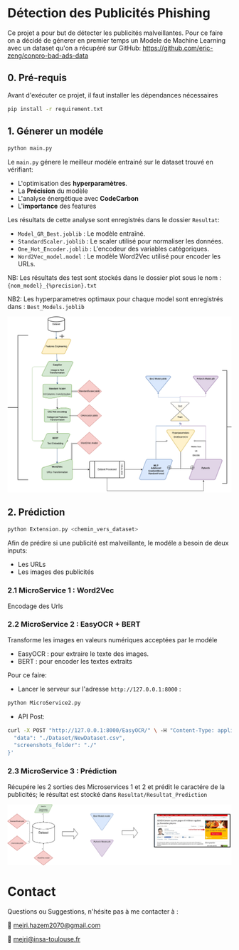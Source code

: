 # Détection des Publicités Phishing

Ce projet a pour but de détecter les publicités malveillantes. Pour ce faire on a décidé de génerer en premier temps un Modele de Machine Learning avec un dataset qu'on a récupéré sur GitHub: 
https://github.com/eric-zeng/conpro-bad-ads-data

## 0. Pré-requis

Avant d'exécuter ce projet, il faut installer les dépendances nécessaires 
```bash
pip install -r requirement.txt
```

## 1. Génerer un modéle
```bash
python main.py
```

Le `main.py` génere le meilleur modéle entrainé sur le dataset trouvé en vérifiant:
  - L'optimisation des **hyperparamètres**.
  - La **Précision** du modèle
  - L'analyse énergétique avec **CodeCarbon**
  - L'**importance** des features

Les résultats de cette analyse sont enregistrés dans le dossier `Resultat`: 
  - `Model_GR_Best.joblib` : Le modèle entraîné.
  - `StandardScaler.joblib` : Le scaler utilisé pour normaliser les données.
  - `One_Hot_Encoder.joblib` : L'encodeur des variables catégoriques.
  - `Word2Vec_model.model` : Le modèle Word2Vec utilisé pour encoder les URLs.

NB: Les résultats des test sont stockés dans le dossier plot sous le nom :
  `{nom_model}_{%precision}.txt`

NB2: Les hyperparametres optimaux pour chaque model sont enregistrés dans :
  `Best_Models.joblib`

![Figure : Architecture de la prédiction](./testtrain.png)

## 2. Prédiction

```bash
python Extension.py <chemin_vers_dataset>
```

Afin de prédire si une publicité est malveillante, le modéle a besoin de deux inputs:
  - Les URLs
  - Les images des publicités
    
### 2.1 MicroService 1 : Word2Vec

Encodage des Urls 

### 2.2 MicroService 2 : EasyOCR + BERT

Transforme les images en valeurs numériques acceptées par le modéle

  - EasyOCR : pour extraire le texte des images.
  - BERT : pour encoder les textes extraits

Pour ce faire: 
  - Lancer le serveur sur l'adresse `http://127.0.0.1:8000` :
```bash
python MicroService2.py
```

  - API Post:
```bash
curl -X POST "http://127.0.0.1:8000/EasyOCR/" \ -H "Content-Type: application/json" \ -d '{
  "data": "./Dataset/NewDataset.csv",
  "screenshots_folder": "./"
}'
```

### 2.3 MicroService 3 : Prédiction

Récupére les 2 sorties des Microservices 1 et 2 et prédit le caractére de la publicités; le résultat est stocké dans `Resultat/Resultat_Prediction`

![Figure : Architecture de la prédiction](./predict.png)

# Contact

Questions ou Suggestions, n'hésite pas à me contacter à :

📧 mejri.hazem2070@gmail.com

📧 mejri@insa-toulouse.fr



